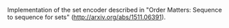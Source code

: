 Implementation of the set encoder described in "Order Matters: Sequence to sequence for sets" (http://arxiv.org/abs/1511.06391).
